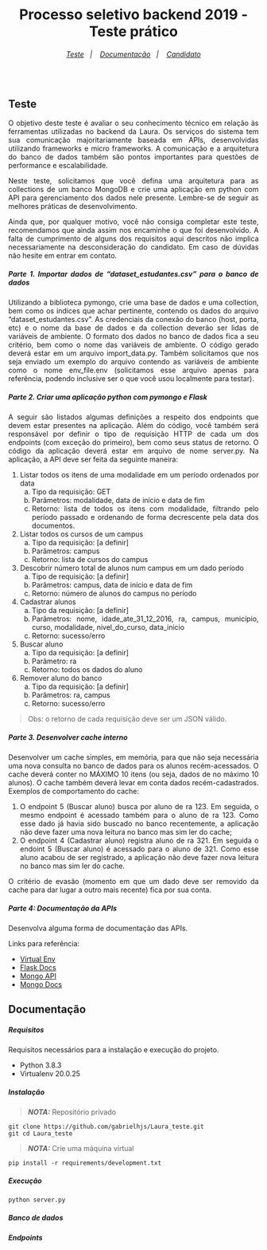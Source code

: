 <h1 align="center">
  Processo seletivo backend 2019 - Teste prático
</h1>
<h6 align="center">
  <a href="#Teste">Teste</a>&nbsp;&nbsp;&nbsp;|&nbsp;&nbsp;&nbsp;
  <a href="#Documentação">Documentação</a>&nbsp;&nbsp;&nbsp;|&nbsp;&nbsp;&nbsp;
  <a href="#Candidato">Candidato</a>
</h6>
<br>

## Teste

<div align="justify">
<p>
O objetivo deste teste é avaliar o seu conhecimento técnico em relação às ferramentas
utilizadas no backend da Laura. Os serviços do sistema tem sua comunicação majoritariamente
baseada em APIs, desenvolvidas utilizando frameworks e micro frameworks. A comunicação e a
arquitetura do banco de dados também são pontos importantes para questões de performance e
escalabilidade.
</p>
<p>
Neste teste, solicitamos que você defina uma arquitetura para as collections de um banco
MongoDB e crie uma aplicação em python com API para gerenciamento dos dados nele presente.
Lembre-se de seguir as melhores práticas de desenvolvimento.
</p>
<p>
Ainda que, por qualquer motivo, você não consiga completar este teste, recomendamos que
ainda assim nos encaminhe o que foi desenvolvido. A falta de cumprimento de alguns dos requisitos
aqui descritos não implica necessariamente na desconsideração do candidato. Em caso de dúvidas
não hesite em entrar em contato.
</p>
<h5>Parte 1. Importar dados de “dataset_estudantes.csv” para o banco de dados</h5>
<p>
Utilizando a biblioteca pymongo, crie uma base de dados e uma collection, bem como os
indíces que achar pertinente, contendo os dados do arquivo “dataset_estudantes.csv”. As credenciais
da conexão do banco (host, porta, etc) e o nome da base de dados e da collection deverão ser lidas
de variáveis de ambiente. O formato dos dados no banco de dados fica a seu critério, bem como o
nome das variáveis de ambiente. O código gerado deverá estar em um arquivo import_data.py.
Também solicitamos que nos seja enviado um exemplo do arquivo contendo as variáveis de
ambiente como o nome env_file.env (solicitamos esse arquivo apenas para referência, podendo
inclusive ser o que você usou localmente para testar).
</p>
<h5>Parte 2. Criar uma aplicação python com pymongo e Flask</h5>
<p>
A seguir são listados algumas definições a respeito dos endpoints que devem estar presentes
na aplicação. Além do código, você também será responsável por definir o tipo de requisição HTTP
de cada um dos endpoints (com exceção do primeiro), bem como seus status de retorno. O código
da aplicação deverá estar em arquivo de nome server.py. Na aplicação, a API deve ser feita da
seguinte maneira:
</p>

<ol>
    <li>Listar todos os itens de uma modalidade em um período ordenados por data
    <ol type="a">
        <li>Tipo da requisição: GET</li>
        <li>Parâmetros: modalidade, data de início e data de fim</li>
        <li>Retorno: lista de todos os itens com modalidade, filtrando pelo período
        passado e ordenando de forma decrescente pela data dos
        documentos.</li>
    </ol>
    </li>
    <li>Listar todos os cursos de um campus
    <ol type="a">
        <li>Tipo da requisição: [a definir]</li>
        <li>Parâmetros: campus</li>
        <li>Retorno: lista de cursos do campus</li>
    </ol>
    </li>
    <li>Descobrir número total de alunos num campus em um dado período
    <ol type="a">
        <li>Tipo de requisição: [a definir]</li>
        <li>Parâmetros: campus, data de início e data de fim</li>
        <li>Retorno: número de alunos do campus no período</li>
    </ol>
    </li>
    <li>Cadastrar alunos
    <ol type="a">
        <li>Tipo da requisição: [a definir]</li>
        <li>Parâmetros: nome, idade_ate_31_12_2016, ra, campus, município, curso, modalidade, nivel_do_curso, data_inicio</li>
        <li>Retorno: sucesso/erro</li>
    </ol>
    </li>
    <li>Buscar aluno
    <ol type="a">
        <li>Tipo da requisição: [a definir]</li>
        <li>Parâmetro: ra</li>
        <li>Retorno: todos os dados do aluno</li>
    </ol>
    </li>
    <li>Remover aluno do banco
    <ol type="a">
        <li>Tipo da requisição: [a definir]</li>
        <li>Parâmetros: ra, campus</li>
        <li>Retorno: sucesso/erro</li>
    </ol>
    </li>
</ol>

> Obs: o retorno de cada requisição deve ser um JSON válido.

<h5>Parte 3. Desenvolver cache interno</h5>
<p>
Desenvolver um cache simples, em memória, para que não seja necessária uma nova
consulta no banco de dados para os alunos recém-acessados. O cache deverá conter no MÁXIMO
10 itens (ou seja, dados de no máximo 10 alunos). O cache também deverá levar em conta dados
recém-cadastrados. Exemplos de comportamento do cache:
</p>
<ol>
<li>O endpoint 5 (Buscar aluno) busca por aluno de ra 123. Em seguida, o mesmo endpoint é
acessado também para o aluno de ra 123. Como esse dado já havia sido buscado no banco
recentemente, a aplicação não deve fazer uma nova leitura no banco mas sim ler do cache;</li>
<li>O endpoint 4 (Cadastrar aluno) registra aluno de ra 321. Em seguida o endoint 5 (Buscar aluno) é
acessado para o aluno de 321. Como esse aluno acabou de ser registrado, a aplicação não deve fazer
nova leitura no banco mas sim ler do cache.</li>
</ol>
<p>
O critério de evasão (momento em que um dado deve ser removido da cache para dar lugar a
outro mais recente) fica por sua conta.
</p>
<h5>Parte 4: Documentação da APIs</h5>
<p>Desenvolva alguma forma de documentação das APIs.</p>
<p>Links para referência:</p>

- [Virtual Env](https://virtualenv.pypa.io/en/stable/userguide/#usage)
- [Flask Docs](http://flask.pocoo.org/docs/0.12/quickstart/#a-minimal-application)
- [Mongo API](https://api.mongodb.com/python/current/tutorial.html)
- [Mongo Docs](https://docs.mongodb.com/manual/tutorial/manage-indexes/)
</div>

## Documentação

<div align="justify">
<h5>Requisitos</h5>
<p>Requisitos necessários para a instalação e execução do projeto.</p>
<ul>
<li>Python 3.8.3</li>
<li>Virtualenv 20.0.25</li>
</ul>
<h5>Instalação</h5>

> **_NOTA:_** Repositório privado

```console
git clone https://github.com/gabrielhjs/Laura_teste.git
git cd Laura_teste
```

> **_NOTA:_** Crie uma máquina virtual

```console
pip install -r requirements/development.txt
```

<h5>Execução</h5>

```console
python server.py
```

<h5>Banco de dados</h5>
<h5>Endpoints</h5>

</div>
